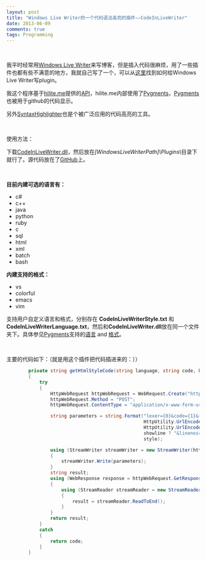 ```yaml
---
layout: post
title: "Windows Live Writer的一个代码语法高亮的插件——CodeInLiveWriter"
date: 2013-06-09
comments: true
tags: Programming
---
```

<p>&nbsp;</p>
<p>我平时经常用<a href="http://windows.microsoft.com/en-us/windows-live/essentials-other#essentials=overviewother">Windows Live Writer</a>来写博客，但是插入代码很麻烦，用了一些插件也都有些不满意的地方，我就自己写了一个，可以从<a href="http://msdn.microsoft.com/en-us/library/aa702851.aspx">这里</a>找到如何给Windows Live Writer写plugin。</p>
<p>我这个程序基于<a href="http://hilite.me/">hilite.me</a>提供的<a href="http://hilite.me/api">API</a>，hilite.me内部使用了<a href="http://pygments.org/">Pygments</a>，<a href="http://pygments.org/">Pygments</a>也被用于github的代码显示。</p>
<p>另外<a href="http://alexgorbatchev.com/SyntaxHighlighter/">SyntaxHighlighter</a>也是个被广泛应用的代码高亮的工具。</p>
<p>&nbsp;</p>
<p>使用方法：</p>
<p>下载<a href="https://github.com/fresky/CodeInLiveWriter/blob/master/CodeInLiveWriter.dll">CodeInLiveWriter.dll</a>，然后放在<em>[WindowsLiveWriterPath]\Plugins\</em>目录下就行了。源代码放在了<a href="https://github.com/fresky/CodeInLiveWriter" target="_blank">GitHub</a>上。</p>
<p>&nbsp;</p>
<p><strong>目前内建可选的语言有：</strong></p>
<ul>
<li>c#</li>
<li>c++</li>
<li>java</li>
<li>python</li>
<li>ruby</li>
<li>c</li>
<li>sql</li>
<li>html</li>
<li>xml</li>
<li>batch</li>
<li>bash</li>
</ul>
<p><strong>内建支持的格式：</strong></p>
<ul>
<li>vs</li>
<li>colorful</li>
<li>emacs</li>
<li>vim</li>
</ul>
<p>支持用户自定义语言和格式，分别存在 <strong>CodeInLiveWriterStyle.txt</strong> 和 <strong>CodeInLiveWriterLanguage.txt</strong>，然后和<strong>CodeInLiveWriter.dll</strong>放在同一个文件夹下。具体参见<a href="http://pygments.org/">Pygments</a>支持的<a href="http://pygments.org/docs/lexers/">语言</a> and <a href="http://pygments.org/docs/styles/">格式</a>。</p>
<p>&nbsp;</p>
<p>主要的代码如下：（就是用这个插件把代码插进来的：））

```csharp
        private string getHtmlStyleCode(string language, string code, bool showline, string style)
        {
            try
            {
                HttpWebRequest httpWebRequest = WebRequest.Create("http://hilite.me/api") as HttpWebRequest;
                httpWebRequest.Method = "POST";
                httpWebRequest.ContentType = "application/x-www-form-urlencoded";

                string parameters = string.Format("lexer={0}&code={1}&{2}&style={3}",
                                                  HttpUtility.UrlEncode(language),
                                                  HttpUtility.UrlEncode(code),
                                                  showline ? "&linenos=1" : "",
                                                  style);

                using (StreamWriter streamWriter = new StreamWriter(httpWebRequest.GetRequestStream()))
                {
                    streamWriter.Write(parameters);
                }
                string result;
                using (WebResponse response = httpWebRequest.GetResponse())
                {
                    using (StreamReader streamReader = new StreamReader(response.GetResponseStream()))
                    {
                        result = streamReader.ReadToEnd();
                    }
                }
                return result;
            }
            catch
            {
                return code;
            }
        }
```